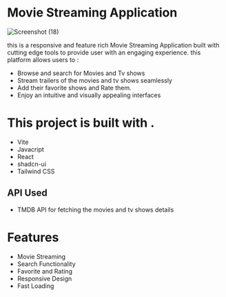 # Movie Streaming Application

![Screenshot (18)](https://github.com/user-attachments/assets/0062009c-73ac-40e3-8cf2-0a16aab4fabb)

this is a responsive and feature rich Movie Streaming Application built with cutting edge tools to provide user with an engaging experience. this platform allows users to :

- Browse and search for Movies and Tv shows
- Stream trailers of the movies and tv shows seamlessly
- Add their favorite shows and Rate them.
- Enjoy an intuitive and visually appealing interfaces


# This project is built with .

- Vite
- Javacript
- React
- shadcn-ui
- Tailwind CSS

## API Used
- TMDB API for fetching the movies and tv shows details

# Features
- Movie Streaming
- Search Functionality
- Favorite and Rating
- Responsive Design
- Fast Loading
